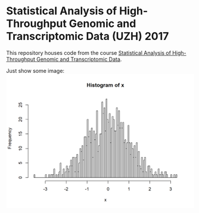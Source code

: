 # Statistical Analysis of High-Throughput Genomic and Transcriptomic Data (UZH) 2017
This repository houses code from the course [Statistical Analysis of High-Throughput Genomic and Transcriptomic Data](http://www.vvz.ethz.ch/Vorlesungsverzeichnis/lerneinheitPre.do?lerneinheitId=116608&semkez=2017W&lang=en).

Just show some image:
![example](rsc/sampleimg.png)